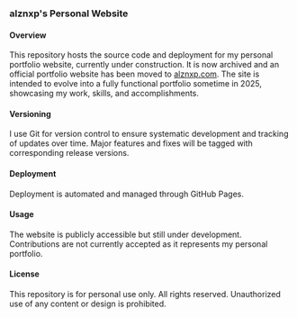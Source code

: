 ### alznxp's Personal Website  

#### Overview  
This repository hosts the source code and deployment for my personal portfolio website, currently under construction. It is now archived and an official portfolio website has been moved to [alznxp.com](https://alznxp.com). The site is intended to evolve into a fully functional portfolio sometime in 2025, showcasing my work, skills, and accomplishments.  

#### Versioning  
I use Git for version control to ensure systematic development and tracking of updates over time. Major features and fixes will be tagged with corresponding release versions.  

#### Deployment

Deployment is automated and managed through GitHub Pages.

#### Usage  
The website is publicly accessible but still under development. Contributions are not currently accepted as it represents my personal portfolio.  

#### License  
This repository is for personal use only. All rights reserved. Unauthorized use of any content or design is prohibited.  
